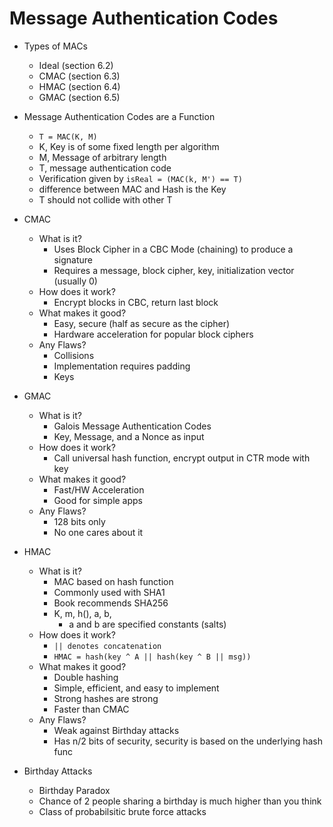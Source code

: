 
# Message Authentication Codes

- Types of MACs
    - Ideal (section 6.2)
    - CMAC (section 6.3)
    - HMAC (section 6.4)
    - GMAC (section 6.5)


- Message Authentication Codes are a Function
    - `T = MAC(K, M)`
    - K, Key is of some fixed length per algorithm 
    - M, Message of arbitrary length 
    - T, message authentication code 
    - Verification given by `isReal = (MAC(k, M') == T)`
    - difference between MAC and Hash is the Key
    - T should not collide with other T

- CMAC 
    - What is it?
        - Uses Block Cipher in a CBC Mode (chaining) to produce a signature
        - Requires a message, block cipher, key, initialization vector (usually 0)
    - How does it work?
        - Encrypt blocks in CBC, return last block 
    - What makes it good?
        - Easy, secure (half as secure as the cipher)
        - Hardware acceleration for popular block ciphers
    - Any Flaws?
        - Collisions 
        - Implementation requires padding 
        - Keys

- GMAC 
    - What is it?
        - Galois Message Authentication Codes 
        - Key, Message, and a Nonce as input 
    - How does it work?
        - Call universal hash function, encrypt output in CTR mode with key 
    - What makes it good?
        - Fast/HW Acceleration 
        - Good for simple apps 
    - Any Flaws?
        - 128 bits only 
        - No one cares about it 

- HMAC 
    - What is it?
        - MAC based on hash function
        - Commonly used with SHA1 
        - Book recommends SHA256
        - K, m, h(), a, b, 
            - a and b are specified constants (salts)
    - How does it work?
        - `|| denotes concatenation` 
        - `HMAC = hash(key ^ A || hash(key ^ B || msg))`
    - What makes it good?
        - Double hashing 
        - Simple, efficient, and easy to implement
        - Strong hashes are strong 
        - Faster than CMAC
    - Any Flaws?
        - Weak against Birthday attacks
        - Has n/2 bits of security, security is based on the underlying hash func


- Birthday Attacks
    - Birthday Paradox
    - Chance of 2 people sharing a birthday is much higher than you think
    - Class of probabilsitic brute force attacks
